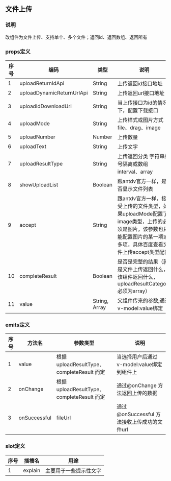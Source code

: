 ## 文件上传

### 说明

改组件为文件上传、支持单个、多个文件；返回id、返回数组、返回所有

### props定义

| 序号 | 编码                        | 类型            | 说明                                                                                          | 默认                               |
|----|---------------------------|---------------|---------------------------------------------------------------------------------------------|----------------------------------|
| 1  | uploadReturnIdApi         | String        | 上传返回id接口地址                                                                                  | /dev/file/uploadLocalReturnId    |
| 2  | uploadDynamicReturnUrlApi | String        | 上传返回url接口地址                                                                                 | /dev/file/uploadDynamicReturnUrl |
| 3  | uploadIdDownloadUrl       | String        | 当上传接口为id的情况下，配置下载接口                                                                         | /dev/file/download?id=           |
| 4  | uploadMode                | String        | 上传样式或图片方式 file、drag、image                                                                   | file                             |
| 5  | uploadNumber              | Number        | 上传数量                                                                                        | 1                                |
| 6  | uploadText                | String        | 上传文字                                                                                        | 上传                               |
| 7  | uploadResultType          | String        | 上传返回分类 字符串逗号隔离或数组 interval、array                                                            | interval                         |
| 8  | showUploadList            | Boolean       | 跟antdv官方一样，是否显示文件列表                                                                         | true                             |
| 9  | accept                    | String        | 跟antdv官方一样，接受上传的文件类型，如果uploadMode配置了image类型，上传的必须是图片，该参数也只能配置图片的某一项或多项，具体百度查看文件上传accept类型配置 | -                                |
| 10 | completeResult            | Boolean       | 是否是完整的结果（就是文件上传返回什么，该组件返回什么，uploadResultCategory必须为array）                                   | false                            |
| 11 | value                     | String, Array | 父组件传来的参数,通过v-model:value绑定                                                                  | -                                |

### emits定义

| 序号 | 方法名          | 参数类型                                 | 说明                             |
|----|--------------|--------------------------------------|--------------------------------|
| 1  | value        | 根据uploadResultType、completeResult 而定 | 当选择用户后通过v-model:value绑定到组件上    |
| 2  | onChange     | 根据uploadResultType、completeResult 而定 | 通过@onChange 方法返回上传的数据          |
| 3  | onSuccessful | fileUrl                              | 通过@onSuccessful 方法接收上传成功的文件url |

### slot定义

| 序号 | 插槽名     | 用途          | 
|----|---------|-------------|
| 1  | explain | 主要用于一些提示性文字 |
